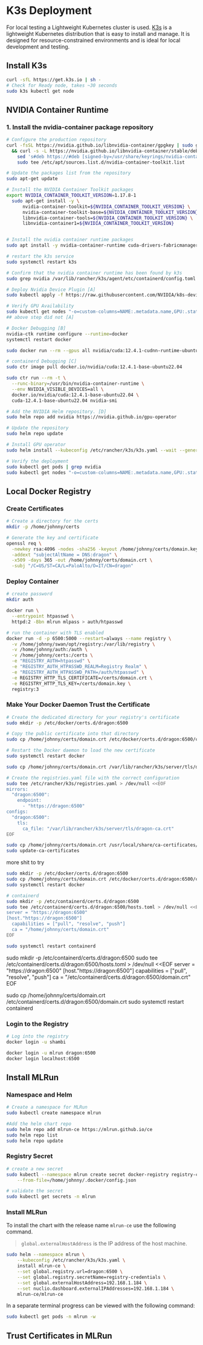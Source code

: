 # K3s Deployment

For local testing a Lightweight Kubernetes cluster is used. [K3s](https://k3s.io/) is a lightweight Kubernetes distribution that is easy to install and manage. It is designed for resource-constrained environments and is ideal for local development and testing.

## Install K3s

```bash
curl -sfL https://get.k3s.io | sh - 
# Check for Ready node, takes ~30 seconds 
sudo k3s kubectl get node 
```

## NVIDIA Container Runtime

### 1. Install the nvidia-container package repository 

```bash
# Configure the production repository
curl -fsSL https://nvidia.github.io/libnvidia-container/gpgkey | sudo gpg --dearmor -o /usr/share/keyrings/nvidia-container-toolkit-keyring.gpg \
  && curl -s -L https://nvidia.github.io/libnvidia-container/stable/deb/nvidia-container-toolkit.list | \
    sed 's#deb https://#deb [signed-by=/usr/share/keyrings/nvidia-container-toolkit-keyring.gpg] https://#g' | \
    sudo tee /etc/apt/sources.list.d/nvidia-container-toolkit.list

# Update the packages list from the repository
sudo apt-get update

# Install the NVIDIA Container Toolkit packages
export NVIDIA_CONTAINER_TOOLKIT_VERSION=1.17.8-1
  sudo apt-get install -y \
      nvidia-container-toolkit=${NVIDIA_CONTAINER_TOOLKIT_VERSION} \
      nvidia-container-toolkit-base=${NVIDIA_CONTAINER_TOOLKIT_VERSION} \
      libnvidia-container-tools=${NVIDIA_CONTAINER_TOOLKIT_VERSION} \
      libnvidia-container1=${NVIDIA_CONTAINER_TOOLKIT_VERSION}


# Install the nvidia container runtime packages
sudo apt install -y nvidia-container-runtime cuda-drivers-fabricmanager-550

# restart the k3s service
sudo systemctl restart k3s

# Confirm that the nvidia container runtime has been found by k3s
sudo grep nvidia /var/lib/rancher/k3s/agent/etc/containerd/config.toml

# Deploy Nvidia Device Plugin [A]
sudo kubectl apply -f https://raw.githubusercontent.com/NVIDIA/k8s-device-plugin/v0.13.0/nvidia-device-plugin.yml

# Verify GPU Availability
sudo kubectl get nodes "-o=custom-columns=NAME:.metadata.name,GPU:.status.allocatable.nvidia\.com/gpu"
## above step did not [A]

# Docker Debugging [B]
nvidia-ctk runtime configure --runtime=docker
systemctl restart docker

sudo docker run --rm --gpus all nvidia/cuda:12.4.1-cudnn-runtime-ubuntu22.04 nvidia-smi

# containerd Debugging [C]
sudo ctr image pull docker.io/nvidia/cuda:12.4.1-base-ubuntu22.04

sudo ctr run --rm -t \
  --runc-binary=/usr/bin/nvidia-container-runtime \
  --env NVIDIA_VISIBLE_DEVICES=all \
  docker.io/nvidia/cuda:12.4.1-base-ubuntu22.04 \
  cuda-12.4.1-base-ubuntu22.04 nvidia-smi

# Add the NVIDIA Helm repository. [D]
sudo helm repo add nvidia https://nvidia.github.io/gpu-operator

# Update the repository
sudo helm repo update

# Install GPU operator
sudo helm install --kubeconfig /etc/rancher/k3s/k3s.yaml --wait --generate-name nvidia/gpu-operator

# Verify the deployment
sudo kubectl get pods | grep nvidia
sudo kubectl get nodes "-o=custom-columns=NAME:.metadata.name,GPU:.status.allocatable.nvidia\.com/gpu"
```

## Local Docker Registry

### Create Certificates

```bash
# Create a directory for the certs
mkdir -p /home/johnny/certs

# Generate the key and certificate
openssl req \
  -newkey rsa:4096 -nodes -sha256 -keyout /home/johnny/certs/domain.key \
  -addext "subjectAltName = DNS:dragon" \
  -x509 -days 365 -out /home/johnny/certs/domain.crt \
  -subj "/C=US/ST=CA/L=PaloAlto/O=IT/CN=dragon"
```

### Deploy Container

```bash
# create password
mkdir auth

docker run \
  --entrypoint htpasswd \
  httpd:2 -Bbn mlrun mlpass > auth/htpasswd

# run the container with TLS enabled
docker run -d -p 6500:5000 --restart=always --name registry \
  -v /home/johnny/swan/opt/registry:/var/lib/registry \
  -v /home/johnny/auth:/auth \
  -v /home/johnny/certs:/certs \
  -e "REGISTRY_AUTH=htpasswd" \
  -e "REGISTRY_AUTH_HTPASSWD_REALM=Registry Realm" \
  -e "REGISTRY_AUTH_HTPASSWD_PATH=/auth/htpasswd" \
  -e REGISTRY_HTTP_TLS_CERTIFICATE=/certs/domain.crt \
  -e REGISTRY_HTTP_TLS_KEY=/certs/domain.key \
  registry:3
```

### Make Your Docker Daemon Trust the Certificate

```bash
# Create the dedicated directory for your registry's certificate
sudo mkdir -p /etc/docker/certs.d/dragon:6500

# Copy the public certificate into that directory
sudo cp /home/johnny/certs/domain.crt /etc/docker/certs.d/dragon:6500/ca.crt

# Restart the Docker daemon to load the new certificate
sudo systemctl restart docker

sudo cp /home/johnny/certs/domain.crt /var/lib/rancher/k3s/server/tls/dragon-ca.crt

# Create the registries.yaml file with the correct configuration
sudo tee /etc/rancher/k3s/registries.yaml > /dev/null <<EOF
mirrors:
  "dragon:6500":
    endpoint:
      - "https://dragon:6500"
configs:
  "dragon:6500":
    tls:
      ca_file: "/var/lib/rancher/k3s/server/tls/dragon-ca.crt"
EOF
```

```bash
sudo cp /home/johnny/certs/domain.crt /usr/local/share/ca-certificates/dragon.crt
sudo update-ca-certificates
```

more shit to try
```bash
sudo mkdir -p /etc/docker/certs.d/dragon:6500
sudo cp /home/johnny/certs/domain.crt /etc/docker/certs.d/dragon:6500/ca.crt
sudo systemctl restart docker

# containerd
sudo mkdir -p /etc/containerd/certs.d/dragon:6500
sudo tee /etc/containerd/certs.d/dragon:6500/hosts.toml > /dev/null <<EOF
server = "https://dragon:6500"
[host."https://dragon:6500"]
  capabilities = ["pull", "resolve", "push"]
  ca = "/home/johnny/certs/domain.crt"
EOF

sudo systemctl restart containerd
```

sudo mkdir -p /etc/containerd/certs.d/dragon:6500
sudo tee /etc/containerd/certs.d/dragon:6500/hosts.toml > /dev/null <<EOF
server = "https://dragon:6500"
[host."https://dragon:6500"]
  capabilities = ["pull", "resolve", "push"]
  ca = "/etc/containerd/certs.d/dragon:6500/domain.crt"
EOF

sudo cp /home/johnny/certs/domain.crt /etc/containerd/certs.d/dragon:6500/domain.crt
sudo systemctl restart containerd


### Login to the Registry

```bash
# Log into the registry
docker login -u shambi

docker login -u mlrun dragon:6500
docker login localhost:6500
```

## Install MLRun

### Namespace and Helm

```bash
# Create a namespace for MLRun
sudo kubectl create namespace mlrun

#Add the helm chart repo
sudo helm repo add mlrun-ce https://mlrun.github.io/ce
sudo helm repo list
sudo helm repo update
```

### Registry Secret

```bash
# create a new secret
sudo kubectl --namespace mlrun create secret docker-registry registry-credentials \
    --from-file=/home/johnny/.docker/config.json

# validate the secret
sudo kubectl get secrets -n mlrun
```

### Install MLRun

To install the chart with the release name `mlrun-ce` use the following command.
> `global.externalHostAddress` is the IP address of the host machine.


```bash
sudo helm --namespace mlrun \
    --kubeconfig /etc/rancher/k3s/k3s.yaml \
    install mlrun-ce \
    --set global.registry.url=dragon:6500 \
    --set global.registry.secretName=registry-credentials \
    --set global.externalHostAddress=192.168.1.184 \
    --set nuclio.dashboard.externalIPAddresses=192.168.1.184 \
    mlrun-ce/mlrun-ce
```

In a separate terminal progress can be viewed with the following command:

```bash
sudo kubectl get pods -n mlrun -w
``` 

## Trust Certificates in MLRun

```bash
```